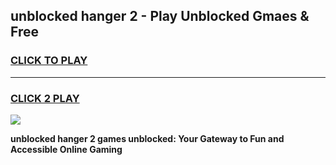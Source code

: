 
## unblocked hanger 2 - Play Unblocked Gmaes & Free
<h3>
<a href="https://news.freeplayer.one?title=unblocked_hanger_2&ref=16F">CLICK TO PLAY</a></h3>
<hr>

<h3>
<a href="https://news.freeplayer.one?title=unblocked_hanger_2&ref=16F">CLICK 2 PLAY</a>
  
</h3>

<a href="https://news.freeplayer.one?title=unblocked_hanger_2&ref=16F/"><img src="https://clearcache.store/games.png"></a>


**unblocked hanger 2 games unblocked: Your Gateway to Fun and Accessible Online Gaming**

